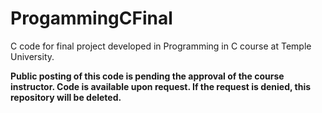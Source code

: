 # ProgammingCFinal
C code for final project developed in Programming in C course at Temple University.

**Public posting of this code is pending the approval of the course instructor. Code is available upon request. If the request is denied, this repository will be deleted.**
